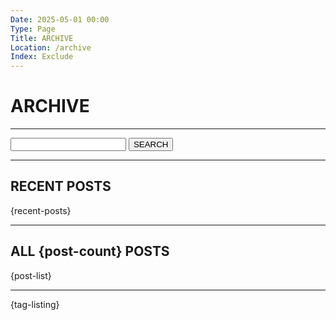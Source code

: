```yaml
---
Date: 2025-05-01 00:00
Type: Page
Title: ARCHIVE
Location: /archive
Index: Exclude
---
```


# ARCHIVE

---

<form action="/" method="get" class="search">
<label for="search"></label>
<input type="text" name="search">
<button type="submit">SEARCH</button>
</form>

---

## RECENT POSTS

{recent-posts}

---

## ALL {post-count} POSTS

{post-list}

---

{tag-listing}
